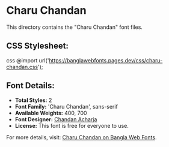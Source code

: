 # Charu Chandan

This directory contains the "Charu Chandan" font files.

## CSS Stylesheet:
css
@import url('https://banglawebfonts.pages.dev/css/charu-chandan.css');


## Font Details:
- **Total Styles:** 2
- **Font Family:** 'Charu Chandan', sans-serif
- **Available Weights:** 400, 700
- **Font Designer:** [Chandan Acharja](https://charuchandan.wordpress.com/)
- **License:** This font is free for everyone to use.

For more details, visit: [Charu Chandan on Bangla Web Fonts](https://banglawebfonts.pages.dev/charu-chandan/#about).
